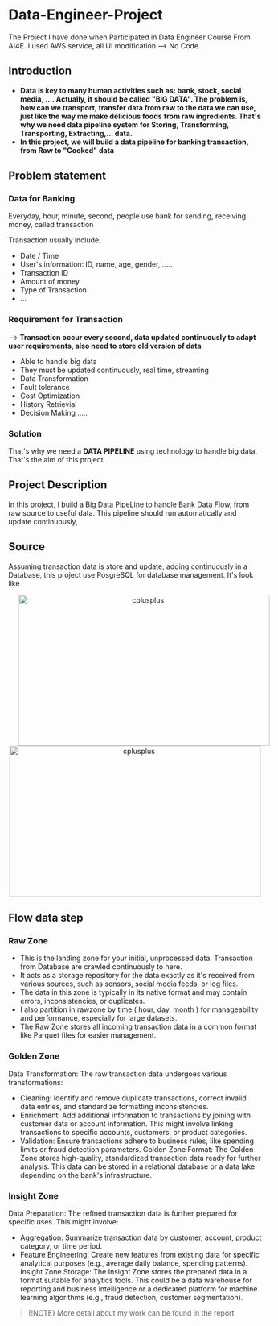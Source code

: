 # Data-Engineer-Project
The Project I have done when Participated in Data Engineer Course From AI4E. I used AWS service, all UI modification --> No Code.

## Introduction
* **Data is key to many human activities such as: bank, stock, social media, .... Actually, it should be called "BIG DATA". The problem is, how can we transport, transfer data from raw to the data we can use, just like the way me make delicious foods from raw ingredients. That's why we need data pipeline system for Storing, Transforming, Transporting, Extracting,... data.**
* **In this project, we will build a data pipeline for banking transaction, from Raw to "Cooked" data**

## Problem statement
### Data for Banking
Everyday, hour, minute, second, people use bank for sending, receiving money, called transaction

Transaction usually include:
* Date / Time
* User's information: ID, name, age, gender, .....
* Transaction ID
* Amount of money
* Type of Transaction
* ...
### Requirement for Transaction
--> **Transaction occur every second, data updated continuously to adapt user requirements, also need to store old version of data**
* Able to handle big data
* They must be updated continuously, real time, streaming
* Data Transformation
* Fault tolerance
* Cost Optimization
* History Retrievial
* Decision Making
.....
### Solution
That's why we need a **DATA PIPELINE** using technology to handle big data. That's the aim of this project
## Project Description
In this project, I build a Big Data PipeLine to handle Bank Data Flow, from raw source to useful data. This pipeline should run automatically and update continuously,
## Source
Assuming transaction data is store and update, adding continuously in a Database, this project use PosgreSQL for database management. It's look like


<p align="center">
  <a href="https://getbootstrap.com" target="_blank" rel="noreferrer">
    <img src="https://asia-1-fileserver-2.stringee.com/0/asia-1_1_HSG0R0KB4R18LCY/1690256547-postgreSQL-la-gi.png" alt="cplusplus" alt="bootstrap" width="500" height="300" style="padding-left:20px;padding-right:20px" />
  </a>
  <a href="#">  <img src="[https://asia-1-fileserver-2.stringee.com/0/asia-1_1_HSG0R0KB4R18LCY/1690256547-postgreSQL-la-gi.png](https://scontent.fhan3-2.fna.fbcdn.net/v/t39.30808-6/362289966_6165150346940955_2473050135674800960_n.jpg?_nc_cat=107&ccb=1-7&_nc_sid=5f2048&_nc_eui2=AeG4aMbTs4V1AQ3W7QzT4eVnODBNOP5h2TA4ME04_mHZMPK8ZkJKrsuMtJNFluKGdIxa6yY2bLOZEZaZKjr3f-Fk&_nc_ohc=vJTkF1yy60oAb7VlWrU&_nc_ht=scontent.fhan3-2.fna&oh=00_AfCfBzAgbZL01HqbQKhB94eQwz-_L3vbDl6bdwpbpsgCnQ&oe=662D61FD)" alt="cplusplus" width="500" height="300" margin-right= "100px" ; />
  </a>
</p>

## Flow data step
### Raw Zone
* This is the landing zone for your initial, unprocessed data. Transaction from Database are crawled continuously to here.  
* It acts as a storage repository for the data exactly as it's received from various sources, such as sensors, social media feeds, or log files.
* The data in this zone is typically in its native format and may contain errors, inconsistencies, or duplicates.
* I also partition in rawzone by time ( hour, day, month ) for manageability and performance, especially for large datasets.
* The Raw Zone stores all incoming transaction data in a common format like Parquet files for easier management.

### Golden Zone
Data Transformation: The raw transaction data undergoes various transformations:

* Cleaning: Identify and remove duplicate transactions, correct invalid data entries, and standardize formatting inconsistencies.
* Enrichment: Add additional information to transactions by joining with customer data or account information. This might involve linking transactions to specific accounts, customers, or product categories.
* Validation: Ensure transactions adhere to business rules, like spending limits or fraud detection parameters.
Golden Zone Format:  The Golden Zone stores high-quality, standardized transaction data ready for further analysis. This data can be stored in a relational database or a data lake depending on the bank's infrastructure.

### Insight Zone
Data Preparation: The refined transaction data is further prepared for specific uses. This might involve:
  * Aggregation: Summarize transaction data by customer, account, product category, or time period.
  * Feature Engineering: Create new features from existing data for specific analytical purposes (e.g., average daily balance, spending patterns).
Insight Zone Storage: The Insight Zone stores the prepared data in a format suitable for analytics tools. This could be a data warehouse for reporting and business intelligence or a dedicated platform for machine learning algorithms (e.g., fraud detection, customer segmentation).

> [!NOTE}
> More detail about my work can be found in the report
